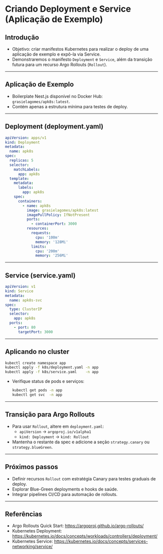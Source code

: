 # Criando Deployment e Service (Aplicação de Exemplo)

## Introdução

- Objetivo: criar manifestos Kubernetes para realizar o deploy de uma aplicação de exemplo e expô-la via Service.
- Demonstraremos o manifesto `Deployment` e `Service`, além da transição futura para um recurso Argo Rollouts (`Rollout`).

---

## Aplicação de Exemplo

- Boilerplate Nest.js disponível no Docker Hub: `grasielagomes/apk8s:latest`.
- Contém apenas a estrutura mínima para testes de deploy.

---

## Deployment (deployment.yaml)

```yaml
apiVersion: apps/v1
kind: Deployment
metadata:
  name: apk8s
spec:
  replicas: 5
  selector:
    matchLabels:
      app: apk8s
  template:
    metadata:
      labels:
        app: apk8s
    spec:
      containers:
        - name: apk8s
          image: grasielagomes/apk8s:latest
          imagePullPolicy: IfNotPresent
          ports:
            - containerPort: 3000
          resources:
            requests:
              cpu: '100m'
              memory: '128Mi'
            limits:
              cpu: '200m'
              memory: '256Mi'
```

---

## Service (service.yaml)

```yaml
apiVersion: v1
kind: Service
metadata:
  name: apk8s-svc
spec:
  type: ClusterIP
  selector:
    app: apk8s
  ports:
    - port: 80
      targetPort: 3000
```

---

## Aplicando no cluster

```bash
kubectl create namespace app
kubectl apply -f k8s/deployment.yaml -n app
kubectl apply -f k8s/service.yaml    -n app
```

- Verifique status de pods e serviços:
  ```bash
  kubectl get pods -n app
  kubectl get svc  -n app
  ```

---

## Transição para Argo Rollouts

- Para usar `Rollout`, altere em `deployment.yaml`:
  - `apiVersion` → `argoproj.io/v1alpha1`
  - `kind: Deployment` → `kind: Rollout`
- Mantenha o restante da spec e adicione a seção `strategy.canary` ou `strategy.blueGreen`.

---

## Próximos passos

- Definir recursos `Rollout` com estratégia Canary para testes graduais de deploy.
- Explorar Blue-Green deployments e hooks de saúde.
- Integrar pipelines CI/CD para automação de rollouts.

---

## Referências

- Argo Rollouts Quick Start: https://argoproj.github.io/argo-rollouts/
- Kubernetes Deployment: https://kubernetes.io/docs/concepts/workloads/controllers/deployment/
- Kubernetes Service: https://kubernetes.io/docs/concepts/services-networking/service/
